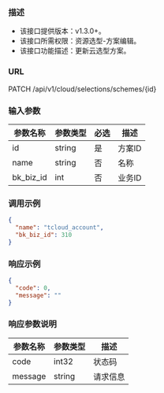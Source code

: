 ### 描述

- 该接口提供版本：v1.3.0+。
- 该接口所需权限：资源选型-方案编辑。
- 该接口功能描述：更新云选型方案。

### URL

PATCH /api/v1/cloud/selections/schemes/{id}

### 输入参数

| 参数名称      | 参数类型   | 必选 | 描述   |
|-----------|--------|----|------|
| id        | string | 是  | 方案ID |
| name      | string | 否  | 名称   |
| bk_biz_id | int    | 否  | 业务ID |

### 调用示例

```json
{
  "name": "tcloud_account",
  "bk_biz_id": 310
}
```

### 响应示例

```json
{
  "code": 0,
  "message": ""
}
```

### 响应参数说明

| 参数名称    | 参数类型   | 描述   |
|---------|--------|------|
| code    | int32  | 状态码  |
| message | string | 请求信息 |
